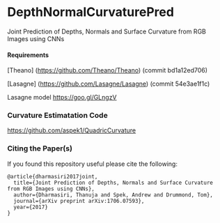 # DepthNormalCurvaturePred
Joint Prediction of Depths, Normals and Surface Curvature from RGB Images using CNNs

#### Requirements
[Theano] (https://github.com/Theano/Theano) (commit bd1a12ed706) 

[Lasagne] (https://github.com/Lasagne/Lasagne) (commit  54e3ae1f1c)

Lasagne model https://goo.gl/GLngzV


### Curvature Estimatation Code

https://github.com/aspek1/QuadricCurvature

### Citing the Paper(s)

If you found this repository useful please cite the following:

```
@article{dharmasiri2017joint,
  title={Joint Prediction of Depths, Normals and Surface Curvature from RGB Images using CNNs},
  author={Dharmasiri, Thanuja and Spek, Andrew and Drummond, Tom},
  journal={arXiv preprint arXiv:1706.07593},
  year={2017}
}
```
